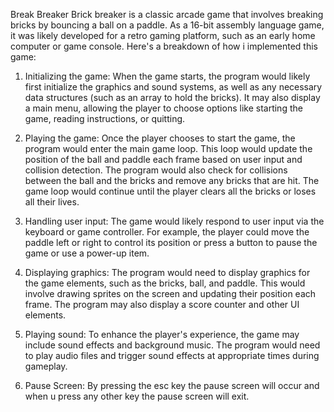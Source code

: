 Break Breaker
     Brick breaker is a classic arcade game that involves breaking bricks by bouncing a ball on a paddle. As a 16-bit assembly language game, it was likely developed for a retro gaming platform, such as an early home computer or game console. Here's a breakdown of how i implemented this game:

1. Initializing the game: When the game starts, the program would likely first initialize the graphics and sound systems, as well as any necessary data structures (such as an array to hold the bricks). It may also display a main menu, allowing the player to choose options like starting the game, reading instructions, or quitting.

2. Playing the game: Once the player chooses to start the game, the program would enter the main game loop. This loop would update the position of the ball and paddle each frame based on user input and collision detection. The program would also check for collisions between the ball and the bricks and remove any bricks that are hit. The game loop would continue until the player clears all the bricks or loses all their lives.

3. Handling user input: The game would likely respond to user input via the keyboard or game controller. For example, the player could move the paddle left or right to control its position or press a button to pause the game or use a power-up item.

4. Displaying graphics: The program would need to display graphics for the game elements, such as the bricks, ball, and paddle. This would involve drawing sprites on the screen and updating their position each frame. The program may also display a score counter and other UI elements.

5. Playing sound: To enhance the player's experience, the game may include sound effects and background music. The program would need to play audio files and trigger sound effects at appropriate times during gameplay.

6. Pause Screen: By pressing the esc key the pause screen will occur and when u press any other key the pause screen will exit.
